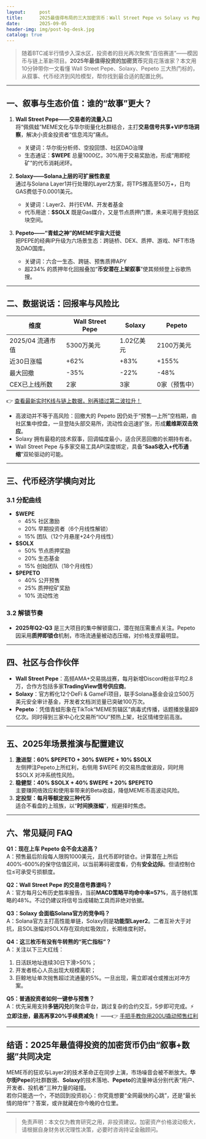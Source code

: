 ```yaml
---
layout:     post
title:      2025最值得布局的三大加密货币：Wall Street Pepe vs Solaxy vs Pepeto深度拆解
date:       2025-09-05
header-img: img/post-bg-desk.jpg
catalog: true
---
```


> 随着BTC减半行情步入深水区，投资者的目光再次聚焦“百倍赛道”——模因币与链上革新项目。**2025年最值得投资的加密货币**究竟花落谁家？本文用10分钟带你一文看懂 Wall Street Pepe、Solaxy、Pepeto 三大热门标的，从叙事、代币经济到风险模型，帮你找到最合适的配置比例。

---

## 一、叙事与生态价值：谁的“故事”更大？
1. **Wall Street Pepe——交易者的流量入口**  
   将“佩佩蛙”MEME文化与华尔街量化社群结合，主打**交易信号共享+VIP市场洞察**，解决小资金投资者“信息鸿沟”痛点。  
   - 关键词：华尔街分析师、空投回馈、社区DAO治理  
   - 生态通证：**$WEPE** 总量1000亿，30%用于交易奖励池，形成“用即挖矿”的代币消耗闭环。

2. **Solaxy——Solana上层的可扩展性救星**  
   通过与Solana Layer1并行处理的Layer2方案，将TPS推高至50万+，日均GAS费低于0.0001美元。  
   - 关键词：Layer2、并行EVM、开发者基金  
   - 代币用途：**$SOLX** 既是Gas媒介，又是节点质押门票，未来可用于竞拍区块空间。

3. **Pepeto——“青蛙之神”的MEME宇宙大迁徙**  
   把PEPE的经典IP升级为六场景生态：跨链桥、DEX、质押、游戏、NFT市场及DAO国库。  
   - 关键词：六合一生态、跨链、预售质押APY  
   - 超234% 的质押年化回报叠加“**币安潜在上架叙事**”使其频频登上谷歌热搜。

---

## 二、数据说话：回报率与风险比

| 维度 | Wall Street Pepe | Solaxy | Pepeto |
|---|---|---|---|
| 2025/04 流通市值 | 5300万美元 | 1.02亿美元 | 2100万美元 |
| 近30日涨幅 | +62% | +83% | +155% |
| 最大回撤 | -35% | -22% | -48% |
| CEX已上线所数 | 2家 | 3家 | 0家（预售中） |

👉 [查看最新实时K线与链上数据，别再错过第二波拉升！](https://okxdog.com/)

- 高波动并不等于高风险：回撤大的 Pepeto 因仍处于“预售—上所”空档期，由社区集中控盘，一旦登陆头部交易所，流动性会迅速扩张，形成**戴维斯双击效应**。
- Solaxy 拥有最稳的技术叙事，回调幅度最小，适合厌恶回撤的长期持有者。
- Wall Street Pepe 与多家交易工具API深度绑定，具备“**SaaS收入+代币通缩**”双轮驱动的可能。

---

## 三、代币经济学横向对比

### 3.1 分配曲线
- **$WEPE**  
  - 45% 社区激励  
  - 20% 早期投资者（6个月线性解锁）  
  - 15% 团队（12个月悬崖+24个月线性）  
- **$SOLX**  
  - 50% 节点质押奖励  
  - 20% 生态基金  
  - 15% 创始团队（18个月线性）  
- **$PEPETO**  
  - 40% 公开预售  
  - 25% 质押挖矿奖励  
  - 10% 流动性池  

### 3.2 解锁节奏
- **2025年Q2-Q3** 是三大项目的集中解锁窗口，潜在抛压需重点关注。Pepeto因采用**质押即锁仓**机制，市场流通量被动态压缩，对价格支撑最明显。

---

## 四、社区与合作伙伴

- **Wall Street Pepe**：高频AMA+交易挑战赛，每月新增Discord粉丝平均2.8万，合作方包括多家**TradingView信号供应商**。
- **Solaxy**：官方孵化12个DeFi & GameFi项目，联手Solana基金会设立500万美元安全审计基金，开发者文档浏览量已突破100万次。
- **Pepeto**：凭借青蛙形象在TikTok“MEME剪辑区”病毒式传播，话题播放量超9亿次。同时得到三家中心化交易所“IOU”预热上架，社区情绪空前高涨。

---

## 五、2025年场景推演与配置建议

1. **激进型：60% $PEPETO + 30% $WEPE + 10% $SOLX**  
   左侧押注Pepeto上所红利，右侧用 $WEPE 的交易热度做波段，同时用 $SOLX 对冲系统性风险。
2. **稳健型：40% $SOLX + 40% $WEPE + 20% $PEPETO**  
   主要赚网络效应和使用率带来的Beta收益，降低MEME币高波动风险。
3. **定投型：每月等额定投三种代币**  
   适合不看盘的上班族，以“**时间换涨幅**”，规避择时焦虑。

---

## 六、常见疑问 FAQ

**Q1：现在上车 Pepeto 会不会太追高？**  
A：预售最后阶段每人限购1000美元，且代币即时锁仓。计算潜在上所后400%-600%的保守估值区间，以当前筹码密度看，仍有**安全边际**。但请控制仓位≤可承受亏损额度。

**Q2：Wall Street Pepe 的交易信号靠谱吗？**  
A：官方每月公布历史胜率报告，当前**MACD策略平均命中率≈57%**，高于随机策略的48%。不过仍建议将信号当成辅助工具而非绝对依据。

**Q3：Solaxy 会面临Solana官方的竞争吗？**  
A：Solana官方主打高性能单链，Solaxy则是**功能型Layer2**。二者互补大于对抗，且SOL涨幅对SOLX存在双向虹吸效应，长期维度利好。

**Q4：这三枚币有没有牛转熊的“死亡指标”？**  
A：关注以下三大红线：  
1. 日活跃地址连续30日下滑>50%；  
2. 开发者核心人员出现大规模离职；  
3. 巨鲸地址单次抛售超过流通量的5%。一旦出现，需立即减仓或推出对冲方案。

**Q5：普通投资者如何一键参与预售？**  
A：优先采用支持**多链闪兑**的聚合平台，跳过复杂的合约交互，5步即可完成。⚡ **立即注册，最高再享20%手续费减免！** ——👉 [手把手教你用200U撬动预售红利](https://okxdog.com/)

---

## 结语：2025年最值得投资的加密货币仍由“叙事+数据”共同决定

MEME币的狂欢与Layer2的技术革命正在同步上演，市场噪音会被不断放大。**华尔街Pepe**的社群数据、**Solaxy**的技术落地、**Pepeto**的流量神话分别代表“用户、开发者、投机者”三种力量的碰撞。  
若你只能选一个，不妨回到投资初心：你究竟想要“全网最快的心跳”，还是“最长情的陪伴”？答案，或许就藏在你今晚的仓位里。

---

> 免责声明：本文仅为教育研究之用，非投资建议。加密资产价格波动极大，请根据自身财务状况理性决策，必要时咨询持证金融顾问。